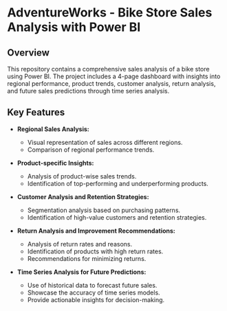 
# AdventureWorks - Bike Store Sales Analysis with Power BI


## Overview

This repository contains a comprehensive sales analysis of a bike store using Power BI. The project includes a 4-page dashboard with insights into regional performance, product trends, customer analysis, return analysis, and future sales predictions through time series analysis.

## Key Features

- **Regional Sales Analysis:**
  - Visual representation of sales across different regions.
  - Comparison of regional performance trends.

- **Product-specific Insights:**
  - Analysis of product-wise sales trends.
  - Identification of top-performing and underperforming products.

- **Customer Analysis and Retention Strategies:**
  - Segmentation analysis based on purchasing patterns.
  - Identification of high-value customers and retention strategies.

- **Return Analysis and Improvement Recommendations:**
  - Analysis of return rates and reasons.
  - Identification of products with high return rates.
  - Recommendations for minimizing returns.

- **Time Series Analysis for Future Predictions:**
  - Use of historical data to forecast future sales.
  - Showcase the accuracy of time series models.
  - Provide actionable insights for decision-making.


